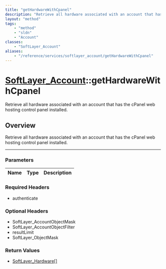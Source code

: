 ```yaml
---
title: "getHardwareWithCpanel"
description: "Retrieve all hardware associated with an account that has the cPanel web hosting control panel installed."
layout: "method"
tags:
    - "method"
    - "sldn"
    - "Account"
classes:
    - "SoftLayer_Account"
aliases:
    - "/reference/services/softlayer_account/getHardwareWithCpanel"
---
```

# [SoftLayer_Account](/reference/services/SoftLayer_Account)::getHardwareWithCpanel


Retrieve all hardware associated with an account that has the cPanel web hosting control panel installed.


## Overview 
Retrieve all hardware associated with an account that has the cPanel web hosting control panel installed.

-----

### Parameters 
|Name | Type | Description |
| --- | --- | --- |


### Required Headers
* authenticate


### Optional Headers
* SoftLayer_AccountObjectMask
* SoftLayer_AccountObjectFilter
* resultLimit
* SoftLayer_ObjectMask

### Return Values
* <a href='/reference/datatypes/SoftLayer_Hardware'>SoftLayer_Hardware[] </a>




